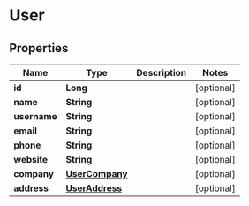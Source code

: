 
# User

## Properties
Name | Type | Description | Notes
------------ | ------------- | ------------- | -------------
**id** | **Long** |  |  [optional]
**name** | **String** |  |  [optional]
**username** | **String** |  |  [optional]
**email** | **String** |  |  [optional]
**phone** | **String** |  |  [optional]
**website** | **String** |  |  [optional]
**company** | [**UserCompany**](UserCompany.md) |  |  [optional]
**address** | [**UserAddress**](UserAddress.md) |  |  [optional]



